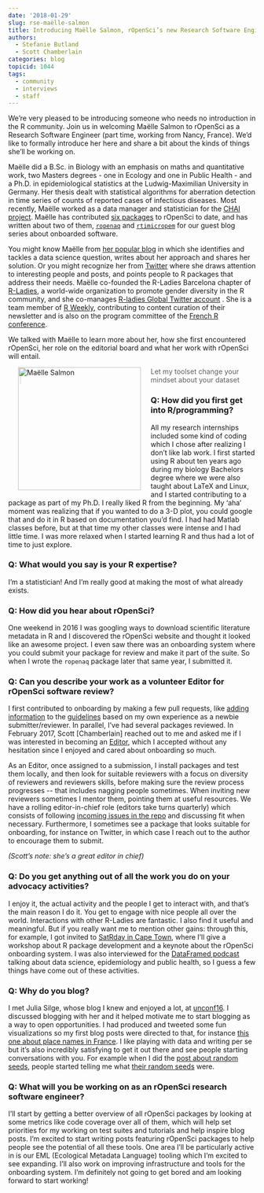 ```yaml
---
date: '2018-01-29'
slug: rse-maëlle-salmon
title: Introducing Maëlle Salmon, rOpenSci’s new Research Software Engineer
authors:
  - Stefanie Butland
  - Scott Chamberlain
categories: blog
topicid: 1044
tags:
  - community
  - interviews
  - staff
---
```

We’re very pleased to be introducing someone who needs no introduction in the R community. Join us in welcoming Maëlle Salmon to rOpenSci as a Research Software Engineer (part time, working from Nancy, France). We’d like to formally introduce her here and share a bit about the kinds of things she’ll be working on.

Maëlle did a B.Sc. in Biology with an emphasis on maths and quantitative work, two Masters degrees - one in Ecology and one in Public Health -  and a Ph.D. in epidemiological statistics at the Ludwig-Maximilian University in Germany. Her thesis dealt with statistical algorithms for aberration detection in time series of counts of reported cases of infectious diseases. Most recently, Maëlle worked as a data manager and statistician for the [CHAI project](http://www.chaiproject.org/). Maëlle has contributed [six packages](https://github.com/ropensci/onboarding/issues?q=is%3Aissue+author%3Amaelle+is%3Aclosed+label%3Apackage) to rOpenSci to date, and has written about two of them, [`ropenaq`](/blog/2017/02/21/ropenaq/) and [`rtimicropem`](/blog/2017/08/29/rtimicropem/) for our guest blog series about onboarded software.

You might know Maëlle from [her popular blog](https://masalmon.eu/) in which she identifies and tackles a data science question, writes about her approach and shares her solution. Or you might recognize her from [Twitter](https://twitter.com/ma_salmon) where she draws attention to interesting people and posts, and points people to R packages that address their needs. Maëlle co-founded the R-Ladies Barcelona chapter of [R-Ladies](https://rladies.org/), a world-wide organization to promote gender diversity in the R community, and she co-manages [R-ladies Global Twitter account](https://twitter.com/rladiesglobal) . She is a team member of [R Weekly](https://rweekly.org/), contributing to content curation of their newsletter and is also on the program committee of the [French R conference](https://r2018-rennes.sciencesconf.org/).

We talked with Maëlle to learn more about her, how she first encountered rOpenSci, her role on the editorial board and what her work with rOpenSci will entail.

<img src="/img/blog-images/2018-01-29-rse-maelle-salmon/maelle-salmon.jpg" alt="Maëlle Salmon" style="margin: 0px 20px; width: 250px;" align="left">

> Let my toolset change your mindset about your dataset

### Q: How did you first get into R/programming?

All my research internships included some kind of coding which I chose after realizing I don’t like lab work. I first started using R about ten years ago during my biology Bachelors degree where we were also taught about LaTeX and Linux, and I started contributing to a package as part of my Ph.D. I really liked R from the beginning. My ‘aha’ moment was realizing that if you wanted to do a 3-D plot, you could google that and do it in R based on documentation you’d find. I had had Matlab classes before, but at that time my other classes were intense and I had little time. I was more relaxed when I started learning R and thus had a lot of time to just explore.

### Q: What would you say is your R expertise?

I’m a statistician! And I’m really good at making the most of what already exists.

### Q: How did you hear about rOpenSci?

One weekend in 2016 I was googling ways to download scientific literature metadata in R and I discovered the rOpenSci website and thought it looked like an awesome project. I even saw there was an onboarding system where you could submit your package for review and make it part of the suite. So when I wrote the `ropenaq` package later that same year, I submitted it.

### Q: Can you describe your work as a volunteer Editor for rOpenSci software review?

I first contributed to onboarding by making a few pull requests, like [adding information](https://github.com/ropensci/onboarding/pull/59) to the [guidelines](https://github.com/ropensci/onboarding/blob/master/packaging_guide.md) based on my own experience as a newbie submitter/reviewer. In parallel, I’ve had several packages reviewed. In February 2017, Scott [Chamberlain] reached out to me and asked me if I was interested in becoming an [Editor](https://github.com/ropensci/onboarding#-editors-and-reviewers), which I accepted without any hesitation since I enjoyed and cared about onboarding so much.

As an Editor, once assigned to a submission, I install packages and test them locally, and then look for suitable reviewers with a focus on diversity of reviewers and reviewers skills, before making sure the review process progresses -- that includes nagging people sometimes. When inviting new reviewers sometimes I mentor them, pointing them at useful resources. We have a rolling editor-in-chief role (editors take turns quarterly) which consists of following [incoming issues in the repo](https://github.com/ropensci/onboarding/issues) and discussing fit when necessary. Furthermore, I sometimes see a package that looks suitable for onboarding, for instance on Twitter, in which case I reach out to the author to encourage them to submit.

*(Scott’s note: she’s a great editor in chief)*

### Q: Do you get anything out of all the work you do on your advocacy activities?

I enjoy it, the actual activity and the people I get to interact with, and that’s the main reason I do it. You get to engage with nice people all over the world. Interactions with other R-Ladies are fantastic. I also find it useful and meaningful. But if you really want me to mention other gains: through this, for example, I got invited to [SatRday in Cape Town](http://capetown2018.satrdays.org/), where I’ll give a workshop about R package development and a keynote about the rOpenSci onboarding system. I was also interviewed for the [DataFramed podcast](https://www.datacamp.com/community/podcast) talking about data science, epidemiology and public health, so I guess a few things have come out of these activities.

### Q: Why do you blog?

I met Julia Silge, whose blog I knew and enjoyed a lot, at [unconf16](http://unconf16.ropensci.org/). I discussed blogging with her and it helped motivate me to start blogging as a way to open opportunities. I had produced and tweeted some fun visualizations so my first blog posts were directed to that, for instance [this one about place names in France](https://masalmon.eu/2017/01/24/kervillebourg/). I like playing with data and writing per se but it’s also incredibly satisfying to get it out there and see people starting conversations with you. For example when I did the [post about random seeds](http://www.masalmon.eu/2017/04/12/seeds/), people started telling me what [their random seeds](https://twitter.com/ma_salmon/status/852225247935946753) were.

### Q: What will you be working on as an rOpenSci research software engineer?

I’ll start by getting a better overview of all rOpenSci packages by looking at some metrics like code coverage over all of them, which will help set priorities for my working on test suites and tutorials and help inspire blog posts. I’m excited to start writing posts featuring rOpenSci packages to help people see the potential of all these tools. One area I’ll be particularly active in is our EML (Ecological Metadata Language) tooling which I’m excited to see expanding. I’ll also work on improving infrastructure and tools for the onboarding system. I’m definitely not going to get bored and am looking forward to start working!
